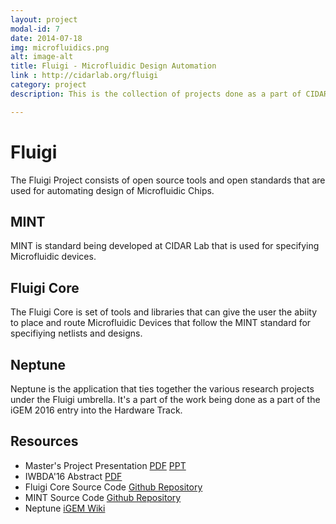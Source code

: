 ```yaml
---
layout: project
modal-id: 7
date: 2014-07-18
img: microfluidics.png
alt: image-alt
title: Fluigi - Microfluidic Design Automation
link : http://cidarlab.org/fluigi
category: project
description: This is the collection of projects done as a part of CIDAR Lab

---
```

# Fluigi

The Fluigi Project consists of open source tools and open standards that are
used for automating design of Microfluidic Chips.

## MINT

MINT is standard being developed at CIDAR Lab that is used for specifying
Microfluidic devices.

## Fluigi Core

The Fluigi Core is set of tools and libraries that can give the user the abiity
to place and route Microfluidic Devices that follow the MINT standard for
specifiying netlists and designs.

## Neptune

Neptune is the application that ties together the various research projects
under the Fluigi umbrella. It's a part of the work being done as a part of the
iGEM 2016 entry into the Hardware Track.

## Resources

- Master's Project Presentation [PDF](/resources/Fluigi_MS_Project_Presentation.pdf)
[PPT](/resources/Fluigi_MS_Project_Presentation.pptx)
- IWBDA'16 Abstract [PDF](/resources/mint_iwbda16_abstract.pdf)
- Fluigi Core Source Code [Github Repository](https://github.com/CIDARLAB/fluigi/)
- MINT Source Code [Github Repository](https://github.com/CIDARLAB/mint)
- Neptune [iGEM Wiki](http://2016.igem.org/Team:BostonU_HW)
